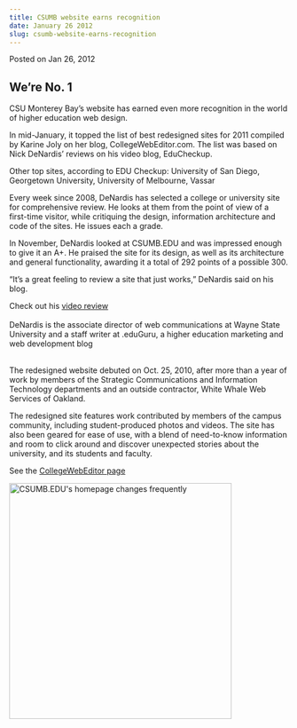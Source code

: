 ```yaml
---
title: CSUMB website earns recognition
date: January 26 2012
slug: csumb-website-earns-recognition
---
```





<span class="date">Posted on Jan 26, 2012    </span>
<h2>We&#x2019;re No. 1</h2>
<p>CSU Monterey Bay&#x2019;s website has earned even more recognition in
the world of higher education web design.</p>
<p>In mid-January, it topped the list of best redesigned sites for
2011 compiled by Karine Joly on her blog, CollegeWebEditor.com. The
list was based on Nick DeNardis&#x2019; reviews on his video blog,
EduCheckup.</p>
<p class="pullquote">Other top sites, according to EDU Checkup:
University of San Diego, Georgetown University, University of
Melbourne, Vassar</p>
<p>Every week since 2008, DeNardis has selected a college or
university site for comprehensive review. He looks at them from the
point of view of a first-time visitor, while critiquing the design,
information architecture and code of the sites. He issues each a
grade.</p>
<p>In November, DeNardis looked at CSUMB.EDU and was impressed
enough to give it an A+. He praised the site for its design, as
well as its architecture and general functionality, awarding it a
total of 292 points of a possible 300.</p>
<p>&#x201C;It&#x2019;s a great feeling to review a site that just works,&#x201D;
DeNardis said on his blog.</p>
<p>Check out his <a href="http://educheckup.com/2011/11/04/california-state-university-monterey-bay-episode-280/" rel="nofollow">video review</a><br>
<br>
DeNardis is the associate director of web communications at Wayne
State University and a staff writer at .eduGuru, a higher education
marketing and web development blog</br></br></p>
<p>The redesigned website debuted on Oct. 25, 2010, after more than
a year of work by members of the Strategic Communications and
Information Technology departments and an outside contractor, White
Whale Web Services of Oakland.</p>
<p>The redesigned site features work contributed by members of the
campus community, including student-produced photos and videos. The
site has also been geared for ease of use, with a blend of
need-to-know information and room to click around and discover
unexpected stories about the university, and its students and
faculty.</p>
<p>See the <a href="http://collegewebeditor.com/blog/index.php/archives/2012/01/17/top-11-highered-websites-ranked-by-edu-checkup-scores/?utm_content=emacdonald%40csumb.edu&amp;utm_source=VerticalResponse&amp;utm_medium=Email&amp;utm_term=Top%2011%20%23highered%20websites%20ranked%20by%20EDU%20Checkup%20scores&amp;utm_campaign=%5BHEE%5D%20Top%20Higher%20Ed%20Websites%2C%20Facebook%2C%20Mobile%20Web%20%26%20Pinterestcontent" rel="nofollow">CollegeWebEditor page</a></p>
<p><img alt="CSUMB.EDU&apos;s homepage changes frequently" height="425" src="http://news.csumb.edu/sites/default/files/65/attachments/news/images/website_screen_0.jpg" width="401"/></p>





